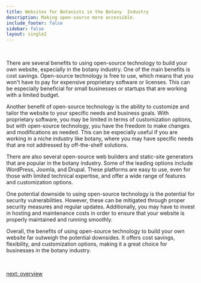 ```yaml
---
title: Websites for Botanists in the Botany  Industry
description: Making open-source more accessible.
include_footer: false
sidebar: false
layout: single2
---
```


<br>
<p>
There are several benefits to using open-source technology to build your own website, especially in the botany industry. One of the main benefits is cost savings. Open-source technology is free to use, which means that you won't have to pay for expensive proprietary software or licenses. This can be especially beneficial for small businesses or startups that are working with a limited budget.

Another benefit of open-source technology is the ability to customize and tailor the website to your specific needs and business goals. With proprietary software, you may be limited in terms of customization options, but with open-source technology, you have the freedom to make changes and modifications as needed. This can be especially useful if you are working in a niche industry like botany, where you may have specific needs that are not addressed by off-the-shelf solutions.

There are also several open-source web builders and static-site generators that are popular in the botany industry. Some of the leading options include WordPress, Joomla, and Drupal. These platforms are easy to use, even for those with limited technical expertise, and offer a wide range of features and customization options.

One potential downside to using open-source technology is the potential for security vulnerabilities. However, these can be mitigated through proper security measures and regular updates. Additionally, you may have to invest in hosting and maintenance costs in order to ensure that your website is properly maintained and running smoothly.

Overall, the benefits of using open-source technology to build your own website far outweigh the potential downsides. It offers cost savings, flexibility, and customization options, making it a great choice for businesses in the botany industry.

<br>

<a href="https://workdojos.com/botanist/overview">next: overview</a>
<br>
<br>
</p>
